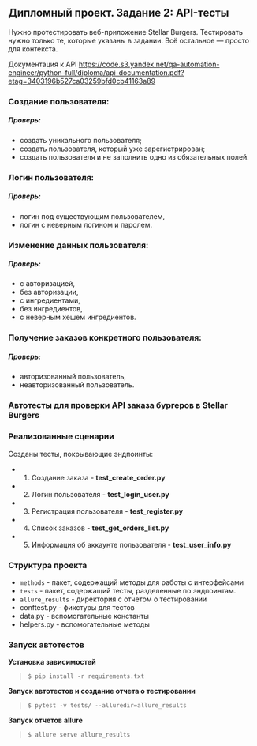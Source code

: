 ## Дипломный проект. Задание 2: API-тесты
Нужно протестировать веб-приложение Stellar Burgers. Тестировать нужно только те, которые указаны в задании. Всё остальное — просто для контекста.

Документация к API 
https://code.s3.yandex.net/qa-automation-engineer/python-full/diploma/api-documentation.pdf?etag=3403196b527ca03259bfd0cb41163a89

### Создание пользователя:
##### Проверь:
* создать уникального пользователя;
* создать пользователя, который уже зарегистрирован;
* создать пользователя и не заполнить одно из обязательных полей.

### Логин пользователя: 
##### Проверь:
* логин под существующим пользователем,
* логин с неверным логином и паролем.

### Изменение данных пользователя:
##### Проверь:
* с авторизацией,
* без авторизации,
* с ингредиентами,
* без ингредиентов,
* с неверным хешем ингредиентов.

### Получение заказов конкретного пользователя:
#####  Проверь:
* авторизованный пользователь,
* неавторизованный пользователь.

### Автотесты для проверки API заказа бургеров в Stellar Burgers

### Реализованные сценарии

Созданы тесты, покрывающие эндпоинты:

* 1. Создание заказа - **test_create_order.py**
* 2. Логин пользователя - **test_login_user.py**
* 3. Регистрация пользователя - **test_register.py**
* 4. Список заказов - **test_get_orders_list.py**
* 5. Информация об аккаунте пользователя - **test_user_info.py**


### Структура проекта

- `methods` - пакет, содержащий методы для работы с интерфейсами
- `tests` - пакет, содержащий тесты, разделенные по эндпоинтам. 
- `allure_results` - директория с отчетом о тестировании
- conftest.py - фикстуры для тестов
- data.py - вспомогательные константы
- helpers.py - вспомогательные методы

### Запуск автотестов
> 

**Установка зависимостей**

> `$ pip install -r requirements.txt`

**Запуск автотестов и создание отчета о тестировании**

>  `$ pytest -v tests/ --alluredir=allure_results`

**Запуск отчетов allure**

>  `$ allure serve allure_results`

